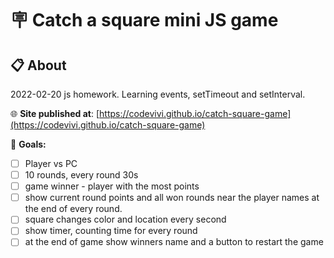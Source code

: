 # 🪧 Catch a square mini JS game

<!-- ![alt app screenshot](./screenshot.png) -->

## 📋 About

2022-02-20 js homework. Learning events, setTimeout and setInterval.

🌐 **Site published at**: [https://codevivi.github.io/catch-square-game](https://codevivi.github.io/catch-square-game)

🎯 **Goals:**

- [ ] Player vs PC
- [ ] 10 rounds, every round 30s
- [ ] game winner - player with the most points
- [ ] show current round points and all won rounds near the player names at the end of every round.
- [ ] square changes color and location every second
- [ ] show timer, counting time for every round
- [ ] at the end of game show winners name and a button to restart the game

